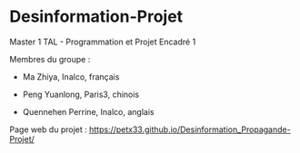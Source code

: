 # Desinformation-Projet

Master 1 TAL - Programmation et Projet Encadré 1

Membres du groupe :

- Ma Zhiya, Inalco, français

- Peng Yuanlong, Paris3, chinois

- Quennehen Perrine, Inalco, anglais

Page web du projet : https://petx33.github.io/Desinformation_Propagande-Projet/


